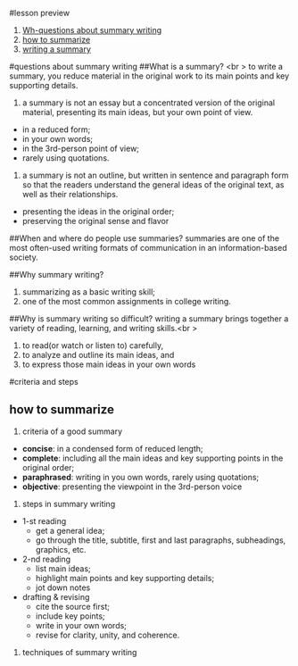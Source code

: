 #lesson preview
1. [Wh-questions about summary writing](#questions-about-summary-writing)
1. [how to summarize](#how-to-summarize)
1. [writing a summary]()

#questions about summary writing
##What is a summary? <br \> 
to write a summary, you reduce material in the original work to its main points and key supporting details.

1. a summary is not an essay but a concentrated version of the original material, presenting its main ideas, but your own point of view. 

* in a reduced form; 
* in your own words; 
* in the 3rd-person point of view; 
* rarely using quotations.

1. a summary is not an outline, but written in sentence and paragraph form so that the readers understand the general ideas of the original text, as well as their relationships.

* presenting the ideas in the original order;
* preserving the original sense and flavor

##When and where do people use summaries?
summaries are one of the most often-used writing formats of communication in an information-based society.

##Why summary writing?
1. summarizing as a basic writing skill;
1. one of the most common assignments in college writing.

##Why is summary writing so difficult?
writing a summary brings together a variety of reading, learning, and writing skills.<br \>
1. to read(or watch or listen to) carefully,
1. to analyze and outline its main ideas, and
1. to express those main ideas in your own words

#criteria and steps
## how to summarize
1. criteria of a good summary

* __concise__: in a condensed form of reduced length;
* __complete__: including all the main ideas and key supporting points in the original order;
* __paraphrased__: writing in you own words, rarely using quotations;
* __objective__: presenting the viewpoint in the 3rd-person voice
1. steps in summary writing

* 1-st reading
    - get a general idea;
    - go through the title, subtitle, first and last paragraphs, subheadings, graphics, etc.
* 2-nd reading
    - list main ideas;
    - highlight main points and key supporting details;
    - jot down notes
* drafting & revising
    - cite the source first;
    - include key points;
    - write in your own words;
    - revise for clarity, unity, and coherence.

1. techniques of summary writing
